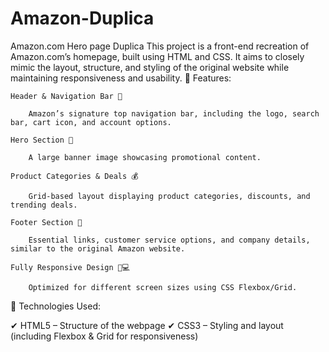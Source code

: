 # Amazon-Duplica
Amazon.com Hero page Duplica
This project is a front-end recreation of Amazon.com’s homepage, built using HTML and CSS. It aims to closely mimic the layout, structure, and styling of the original website while maintaining responsiveness and usability.
📌 Features:

    Header & Navigation Bar 🛒

        Amazon’s signature top navigation bar, including the logo, search bar, cart icon, and account options.

    Hero Section 🎯

        A large banner image showcasing promotional content.

    Product Categories & Deals 💰

        Grid-based layout displaying product categories, discounts, and trending deals.

    Footer Section 📜

        Essential links, customer service options, and company details, similar to the original Amazon website.

    Fully Responsive Design 📱💻

        Optimized for different screen sizes using CSS Flexbox/Grid.

🔧 Technologies Used:

✔ HTML5 – Structure of the webpage
✔ CSS3 – Styling and layout (including Flexbox & Grid for responsiveness)
